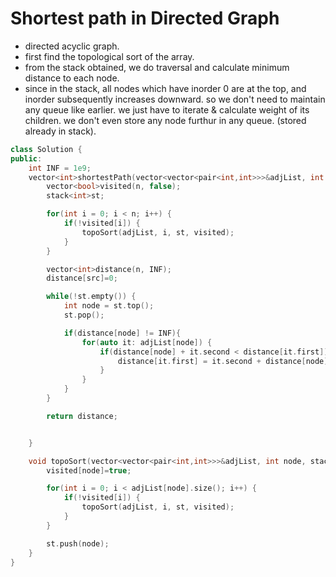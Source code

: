 # Shortest path in Directed Graph
- directed acyclic graph.
- first find the topological sort of the array.
- from the stack obtained, we do traversal and calculate minimum distance to each node.
- since in the stack, all nodes which have inorder 0 are at the top, and inorder subsequently increases downward. so we don't need to maintain any queue like earlier. we just have to iterate & calculate weight of its children. we don't even store any node furthur in any queue. (stored already in stack).

```cpp
class Solution {
public: 
    int INF = 1e9;
    vector<int>shortestPath(vector<vector<pair<int,int>>>&adjList, int n, int src) {
        vector<bool>visited(n, false);
        stack<int>st;

        for(int i = 0; i < n; i++) {
            if(!visited[i]) {
                topoSort(adjList, i, st, visited);
            }
        }

        vector<int>distance(n, INF);
        distance[src]=0;

        while(!st.empty()) {
            int node = st.top();
            st.pop();

            if(distance[node] != INF){
                for(auto it: adjList[node]) {
                    if(distance[node] + it.second < distance[it.first]) {
                        distance[it.first] = it.second + distance[node];
                    }
                }
            }
        }

        return distance;


    }

    void topoSort(vector<vector<pair<int,int>>>&adjList, int node, stack<int>&st, vector<bool>&visited) {
        visited[node]=true;

        for(int i = 0; i < adjList[node].size(); i++) {
            if(!visited[i]) {
                topoSort(adjList, i, st, visited);
            }
        }

        st.push(node);
    }
}
```
